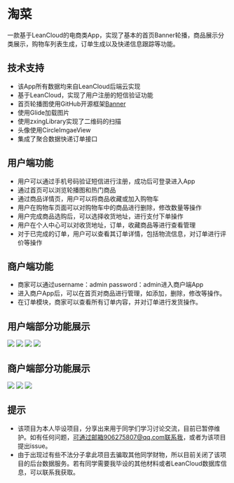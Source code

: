 # 淘菜
一款基于LeanCloud的电商类App，实现了基本的首页Banner轮播，商品展示分类展示，购物车列表生成，订单生成以及快递信息跟踪等功能。

## 技术支持
* 该App所有数据均来自LeanCloud后端云实现
* 基于LeanCloud，实现了用户注册的短信验证功能
* 首页轮播图使用GitHub开源框架[Banner](https://github.com/youth5201314/banner)
* 使用Glide加载图片
* 使用zxingLibrary实现了二维码的扫描
* 头像使用CircleImgaeView
* 集成了聚合数据快递订单接口

## 用户端功能
* 用户可以通过手机号码验证短信进行注册，成功后可登录进入App
* 通过首页可以浏览轮播图和热门商品
* 通过商品详情页，用户可以将商品收藏或加入购物车
* 用户在购物车页面可以对购物车中的商品进行删除，修改数量等操作
* 用户完成商品选购后，可以选择收货地址，进行支付下单操作
* 用户在个人中心可以对收货地址，订单，收藏商品等进行查看管理
* 对于已完成的订单，用户可以查看其订单详情，包括物流信息，对订单进行评价等操作

## 商户端功能
* 商家可以通过username：admin  password：admin进入商户端App
* 进入商户App后，可以在首页对商品进行管理，如添加，删除，修改等操作。
* 在订单模块，商家可以查看所有订单内容，并对订单进行发货操作。

## 用户端部分功能展示
![](https://github.com/AndroidYiku/TaoCai/blob/master/images/user_home.png) 
![](https://github.com/AndroidYiku/TaoCai/blob/master/images/user_shopcart.png)
![](https://github.com/AndroidYiku/TaoCai/blob/master/images/user_order_pay.png)
![](https://github.com/AndroidYiku/TaoCai/blob/master/images/user_mine.png)

## 商户端部分功能展示
![](https://github.com/AndroidYiku/TaoCai/blob/master/images/shop_goods_update.png) 
![](https://github.com/AndroidYiku/TaoCai/blob/master/images/shop_order.png)
![](https://github.com/AndroidYiku/TaoCai/blob/master/images/shop_send_goods.png)

## 提示
* 该项目为本人毕设项目，分享出来用于同学们学习讨论交流，目前已暂停维护。如有任何问题，可通过邮箱906275807@qq.com联系我，或者为该项目提出issue。
* 由于出现过有些不法分子拿此项目去骗取其他同学财物，所以目前关闭了该项目的后台数据服务。若有同学需要我毕设的其他材料或者LeanCloud数据库信息，可以联系我获取。
